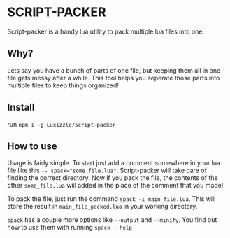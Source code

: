 # SCRIPT-PACKER

Script-packer is a handy lua utility to pack multiple lua files into one.

## Why?

Lets say you have a bunch of parts of one file, but keeping them all in one file gets messy after a while. This tool helps you seperate those parts into multiple files to keep things organized!

## Install

run `npm i -g Luxizzle/script-packer`

## How to use

Usage is fairly simple. To start just add a comment somewhere in your lua file like this `-- spack="some_file.lua"`. Script-packer will take care of finding the correct directory. Now if you pack the file, the contents of the other `some_file.lua` will added in the place of the comment that you made!

To pack the file, just run the command `spack -i main_file.lua`. This will store the result in `main_file_packed.lua` in your working directory.

`spack` has a couple more options like `--output` and `--minify`. You find out how to use them with running `spack --help`